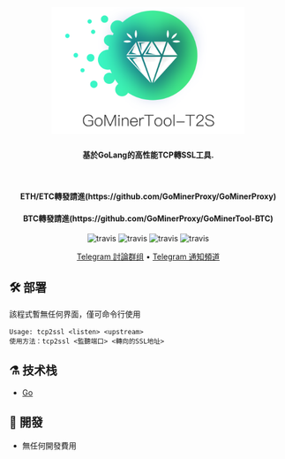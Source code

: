 <h1 align="center">
  <br>
  <img src="https://raw.githubusercontent.com/GoMinerProxy/GoMinerTool-TCP2SSL/main/images/logo.png" width="350"/>
</h1>

<h4 align="center">基於GoLang的高性能TCP轉SSL工具. </h4>
</br>
<h4 align="center">ETH/ETC轉發請進(https://github.com/GoMinerProxy/GoMinerProxy)</h4>
<h4 align="center">BTC轉發請進(https://github.com/GoMinerProxy/GoMinerTool-BTC)</h4>
<p align="center">
  <a>
    <img src="https://img.shields.io/badge/Release-1.0.0_T2S-orgin.svg" alt="travis">
  </a>
  <a>
    <img src="https://img.shields.io/badge/Last_Update-2022_04_08-orgin.svg" alt="travis">
  </a>
  <a>
    <img src="https://img.shields.io/badge/Language-GoLang-green.svg" alt="travis">
  </a>
  <a>
    <img src="https://img.shields.io/badge/License-Apache-green.svg" alt="travis">
  </a>
</p>

<p align="center">
  <a href="https://t.me/+afVqEXnxtQAyNWNh">Telegram 討論群组</a> •
  <a href="https://t.me/go_minerproxy">Telegram 通知頻道</a>
</p>

## :hammer_and_wrench: 部署
該程式暫無任何界面，僅可命令行使用
```shell
Usage: tcp2ssl <listen> <upstream>
使用方法：tcp2ssl <監聽端口> <轉向的SSL地址>
```

## :alembic: 技术栈
* [Go](https://golang.org/)

## :scroll: 開發
* 無任何開發費用
